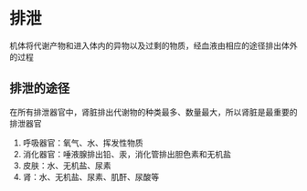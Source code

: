 # 排泄

机体将代谢产物和进入体内的异物以及过剩的物质，经血液由相应的途径排出体外的过程

## 排泄的途径

在所有排泄器官中，肾脏排出代谢物的种类最多、数量最大，所以肾脏是最重要的排泄器官

1. 呼吸器官：氧气、水、挥发性物质
2. 消化器官：唾液腺排出铅、汞，消化管排出胆色素和无机盐
3. 皮肤：水、无机盐、尿素
4. 肾：水、无机盐、尿素、肌酐、尿酸等

